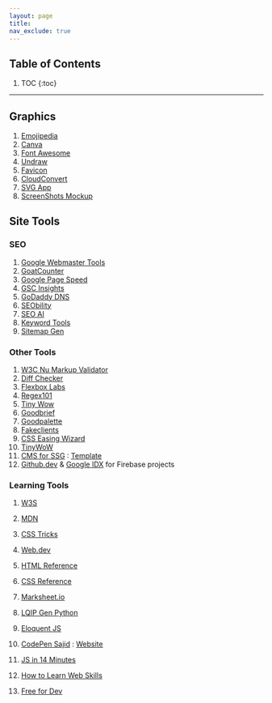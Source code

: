 ```yaml
---
layout: page
title: 
nav_exclude: true
---
```


## Table of Contents

1. TOC
{:toc}

<!-- [Embeds](https://github.com/nathancy/jekyll-embed-video) <br> -->

<hr>

## Graphics

1. <a href="https://emojipedia.org/" target="_blank">Emojipedia</a>
2. <a href="https://www.canva.com/" target="_blank">Canva</a>
3. <a href="https://fontawesome.com/" target="_blank" rel="noopener noreferrer">Font Awesome</a>
4. <a href="https://undraw.co/illustrations" target="_blank" rel="noopener noreferrer">Undraw</a>
5. <a href="https://favicon.io/" target="_blank" rel="noopener noreferrer">Favicon</a>
6. <a href="https://cloudconvert.com/" target="_blank" rel="noopener noreferrer">CloudConvert</a>
7. <a href="https://svgl.app/" target="_blank" rel="noopener noreferrer">SVG App</a>
8. <a href="https://www.shots.so/" target="_blank" rel="noopener noreferrer">ScreenShots Mockup</a>

## Site Tools

### SEO

1. <a href="https://www.google.com/webmasters/tools/home" target="_blank" rel="noopener noreferrer">Google Webmaster
    Tools</a>
2. <a href="https://www.goatcounter.com/" target="_blank" rel="noopener noreferrer">GoatCounter</a>
3. <a href="https://pagespeed.web.dev/" target="_blank" rel="noopener noreferrer">Google Page Speed</a>
4. <a href="https://search.google.com/search-console/insights/" target="_blank" rel="noopener noreferrer">GSC
    Insights</a>
5. <a href="https://dcc.godaddy.com/control/dnsmanagement" target="_blank" rel="noopener noreferrer">GoDaddy DNS</a>
6. <a href="https://www.seobility.net/en/rankingcheck/" target="_blank" rel="noopener noreferrer">SEObility</a>
7. <a href="https://seo.ai/tools/google-website-rank-checker" target="_blank" rel="noopener noreferrer"> SEO AI</a>
8. <a href="https://www.keyword-tools.org/en/google-ranking-live-check/" target="_blank"
    rel="noopener noreferrer">Keyword Tools</a>
9. [Sitemap Gen](https://www.xml-sitemaps.com/) <br>

### Other Tools

1. <a href="https://validator.w3.org/nu/" target="_blank" rel="noopener noreferrer">W3C Nu Markup Validator</a>
2. <a href="https://www.diffchecker.com/" target="_blank" rel="noopener noreferrer">Diff Checker</a>
3. <a href="https://flexboxlabs.netlify.app/" target="_blank" rel="noopener noreferrer">Flexbox Labs</a>
4. <a href="https://regex101.com/" target="_blank" rel="noopener noreferrer">Regex101</a>
5. <a href="https://tinywow.com/" target="_blank" rel="noopener noreferrer">Tiny Wow</a>
6. <a href="https://goodbrief.io/" target="_blank" rel="noopener noreferrer">Goodbrief</a>
7. <a href="https://goodpalette.io/" target="_blank" rel="noopener noreferrer">Goodpalette</a>
8. <a href="https://fakeclients.com/" target="_blank" rel="noopener noreferrer">Fakeclients</a>
9. <a href="https://easingwizard.com/" target="_blank" rel="noopener noreferrer">CSS Easing Wizard</a>
10. <a href="https://tinywow.com/" target="_blank" rel="noopener noreferrer">TinyWoW</a>
11. <a href="https://pagescms.org/" target="_blank" rel="noopener noreferrer">CMS for SSG</a> : <a href="https://github.com/pages-cms/jekyll-blog-example" target="_blank" rel="noopener noreferrer">Template</a>
12. <a href="https://github.dev" target="_blank" rel="noopener noreferrer">Github.dev</a> & <a href="https://igx.google.com" target="_blank" rel="noopener noreferrer">Google IDX</a> for Firebase projects 

### Learning Tools

1. <a href="https://www.w3schools.com/" target="_blank" rel="noopener noreferrer">W3S</a>
2. <a href="https://developer.mozilla.org/en-US/" target="_blank" rel="noopener noreferrer">MDN</a>
3. <a href="https://css-tricks.com/" target="_blank" rel="noopener noreferrer">CSS Tricks</a>
4. <a href="https://web.dev/" target="_blank" rel="noopener noreferrer">Web.dev</a>
5. <a href="https://htmlreference.io/" target="_blank" rel="noopener noreferrer">HTML Reference</a>
6. <a href="https://cssreference.io/" target="_blank" rel="noopener noreferrer">CSS Reference</a>
7. <a href="https://marksheet.io/" target="_blank" rel="noopener noreferrer">Marksheet.io</a>
8. <a href="https://github.com/SoumyaK4/LQIP-base64" target="_blank"
    rel="noopener noreferrer">LQIP Gen Python</a>
9. <a href="https://eloquentjavascript.net/" target="_blank" rel="noopener noreferrer">Eloquent JS</a>

10. <a href="https://codepen.io/whosajid/pens/public" target="_blank" rel="noopener noreferrer">CodePen Sajid</a> : <a href="https://www.iamsajid.com/" target="_blank" rel="noopener noreferrer">Website</a>
11. <a href="https://jgthms.com/javascript-in-14-minutes/" target="_blank" rel="noopener noreferrer">JS in 14 Minutes</a>
12. <a href="https://andreasbm.github.io/web-skills/" target="_blank" rel="noopener noreferrer">How to Learn Web Skills</a>
13. <a href="https://free-for.dev/#/" target="_blank" rel="noopener noreferrer">Free for Dev</a>

